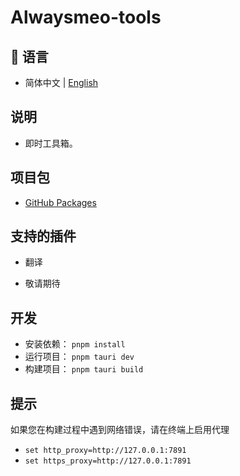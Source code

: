 # Alwaysmeo-tools

## 💬 语言

- 简体中文 | [English](https://github.com/alwaysmeo/tools/blob/main/README.md)

## 说明

- 即时工具箱。

## 项目包

- [GitHub Packages](https://github.com/alwaysmeo/tools)

## 支持的插件

- 翻译

- 敬请期待

## 开发

- 安装依赖： `pnpm install`
- 运行项目： `pnpm tauri dev`
- 构建项目： `pnpm tauri build`

## 提示

如果您在构建过程中遇到网络错误，请在终端上启用代理

- `set http_proxy=http://127.0.0.1:7891`
- `set https_proxy=http://127.0.0.1:7891`
